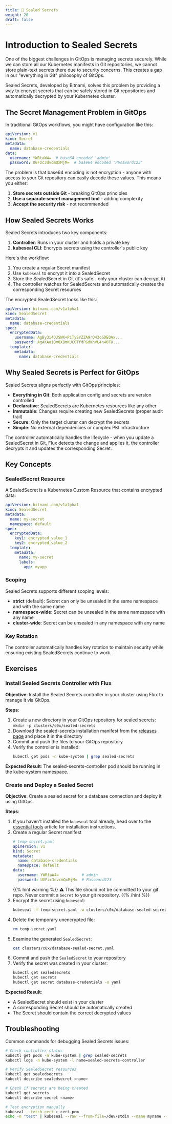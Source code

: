 ```yaml
---
title: 🔐 Sealed Secrets
weight: 20
draft: false
---
```


# Introduction to Sealed Secrets

One of the biggest challenges in GitOps is managing secrets securely. While we
can store all our Kubernetes manifests in Git repositories, we cannot store
plain-text secrets there due to security concerns. This creates a gap in our
"everything in Git" philosophy of GitOps.

Sealed Secrets, developed by Bitnami, solves this problem by providing a way to
encrypt secrets that can be safely stored in Git repositories and automatically
decrypted by your Kubernetes cluster.

## The Secret Management Problem in GitOps

In traditional GitOps workflows, you might have configuration like this:

```yaml
apiVersion: v1
kind: Secret
metadata:
  name: database-credentials
data:
  username: YWRtaW4=  # base64 encoded 'admin'
  password: UGFzc3dvcmQxMjM=  # base64 encoded 'Password123'
```

The problem is that base64 encoding is not encryption - anyone with access to
your Git repository can easily decode these values. This means you either:

1. **Store secrets outside Git** - breaking GitOps principles
2. **Use a separate secret management tool** - adding complexity
3. **Accept the security risk** - not recommended

## How Sealed Secrets Works

Sealed Secrets introduces two key components:

1. **Controller**: Runs in your cluster and holds a private key
2. **kubeseal CLI**: Encrypts secrets using the controller's public key

Here's the workflow:

1. You create a regular Secret manifest
2. Use `kubeseal` to encrypt it into a SealedSecret
3. Store the SealedSecret in Git (it's safe - only your cluster can decrypt it)
4. The controller watches for SealedSecrets and automatically creates the
   corresponding Secret resources

The encrypted SealedSecret looks like this:

```yaml
apiVersion: bitnami.com/v1alpha1
kind: SealedSecret
metadata:
  name: database-credentials
spec:
  encryptedData:
    username: AgBy3i4OJSWK+PiTySYZZA9rO43cGDEQAx...
    password: AgAKAoiQm0XBmKUCOTfdPGdKnVL4n4OTU...
  template:
    metadata:
      name: database-credentials
```

## Why Sealed Secrets is Perfect for GitOps

Sealed Secrets aligns perfectly with GitOps principles:

- **Everything in Git**: Both application config and secrets are version controlled
- **Declarative**: SealedSecrets are Kubernetes resources like any other
- **Immutable**: Changes require creating new SealedSecrets (proper audit trail)
- **Secure**: Only the target cluster can decrypt the secrets
- **Simple**: No external dependencies or complex PKI infrastructure

The controller automatically handles the lifecycle - when you update a
SealedSecret in Git, Flux detects the change and applies it, the controller
decrypts it and updates the corresponding Secret.

## Key Concepts

### SealedSecret Resource

A SealedSecret is a Kubernetes Custom Resource that contains encrypted data:

```yaml
apiVersion: bitnami.com/v1alpha1
kind: SealedSecret
metadata:
  name: my-secret
  namespace: default
spec:
  encryptedData:
    key1: encrypted_value_1
    key2: encrypted_value_2
  template:
    metadata:
      name: my-secret
      labels:
        app: myapp
```

### Scoping

Sealed Secrets supports different scoping levels:

- **strict** (default): Secret can only be unsealed in the same namespace and with the same name
- **namespace-wide**: Secret can be unsealed in the same namespace with any name
- **cluster-wide**: Secret can be unsealed in any namespace with any name

### Key Rotation

The controller automatically handles key rotation to maintain security while
ensuring existing SealedSecrets continue to work.

## Exercises

### Install Sealed Secrets Controller with Flux

**Objective**: Install the Sealed Secrets controller in your cluster using Flux
to manage it via GitOps.

**Steps**:

1. Create a new directory in your GitOps repository for sealed secrets:
   `mkdir -p clusters/c0x/sealed-secrets`
1. Download the sealed-secrets installation manifest from the [releases
   page](https://github.com/bitnami-labs/sealed-secrets/releases) and place it
   in the directory
4. Commit and push the files to your GitOps repository
5. Verify the controller is installed:
   ```bash
   kubectl get pods -n kube-system | grep sealed-secrets
   ```

**Expected Result**: The sealed-secrets-controller pod should be running in the
kube-system namespace.

### Create and Deploy a Sealed Secret

**Objective**: Create a sealed secret for a database connection and deploy it
using GitOps.

**Steps**:

1. If you haven't installed the `kubeseal` tool already, head over to the
   [essential tools](../preparation/essential_tools#kubeseal-sealed-secrets)
   article for installation instructions.
2. Create a regular Secret manifest
   ```yaml
   # temp-secret.yaml
   apiVersion: v1
   kind: Secret
   metadata:
     name: database-credentials
     namespace: default
   data:
     username: YWRtaW4=          # admin
     password: UGFzc3dvcmQxMjM=  # Password123
   ```
   {{% hint warning %}}
   ⚠️ This file should not be committed to your git repo. Never commit a
   `Secret` to your git repository.
   {{% /hint %}}
3. Encrypt the secret using `kubeseal`:
   ```bash
   kubeseal -f temp-secret.yaml -w clusters/c0x/database-sealed-secret.yaml
   ```
4. Delete the temporary unencrypted file:
   ```bash
   rm temp-secret.yaml
   ```
5. Examine the generated `SealedSecret`:
   ```bash
   cat clusters/c0x/database-sealed-secret.yaml
   ```
6. Commit and push the `SealedSecret` to your repository
7. Verify the secret was created in your cluster:
   ```bash
   kubectl get sealedsecrets
   kubectl get secrets
   kubectl get secret database-credentials -o yaml
   ```

**Expected Result**:
- A SealedSecret should exist in your cluster
- A corresponding Secret should be automatically created
- The Secret should contain the correct decrypted values

## Troubleshooting

Common commands for debugging Sealed Secrets issues:

```bash
# Check controller status
kubectl get pods -n kube-system | grep sealed-secrets
kubectl logs -n kube-system -l name=sealed-secrets-controller

# Verify SealedSecret resources
kubectl get sealedsecrets
kubectl describe sealedsecret <name>

# Check if secrets are being created
kubectl get secrets
kubectl describe secret <name>

# Test encryption manually
kubeseal --fetch-cert > cert.pem
echo -n "test" | kubeseal --raw --from-file=/dev/stdin --name myname --namespace default
```
